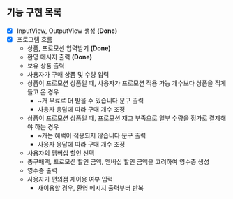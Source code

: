 ## 기능 구현 목록

- [X] InputView, OutputView 생성 **(Done)**
- [X] 프로그램 흐름
    - 상품, 프로모션 입력받기 **(Done)**
    - 환영 메시지 출력 **(Done)**
    - 보유 상품 출력
    - 사용자가 구매 상품 및 수량 입력
    - 상품이 프로모션 상품일 때, 사용자가 프로모션 적용 가능 개수보다 상품을 적게 들고 온 경우
        - ~개 무료로 더 받을 수 있습니다 문구 출력
        - 사용자 응답에 따라 구매 개수 조정
    - 상품이 프로모션 상품일 때, 프로모션 재고 부족으로 일부 수량을 정가로 결제해야 하는 경우
        - ~개는 혜택이 적용되지 않습니다 문구 출력
        - 사용자 응답에 따라 구매 개수 조정
    - 사용자의 멤버십 할인 선택
    - 총구매액, 프로모션 할인 금액, 멤버십 할인 금액을 고려하여 영수증 생성
    - 영수증 출력
    - 사용자가 편의점 재이용 여부 입력
        - 재이용할 경우, 환영 메시지 출력부터 반복

